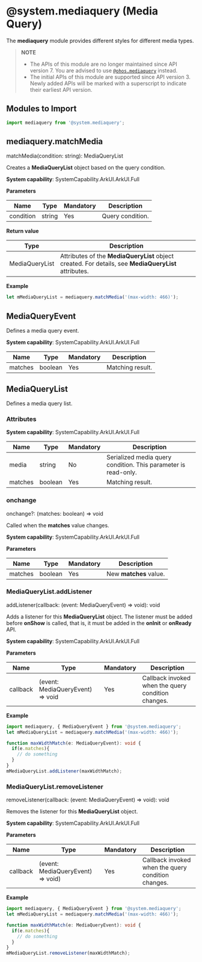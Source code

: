 # @system.mediaquery (Media Query)

The **mediaquery** module provides different styles for different media types.


> **NOTE**
>
> - The APIs of this module are no longer maintained since API version 7. You are advised to use [`@ohos.mediaquery`](js-apis-mediaquery.md) instead.
> - The initial APIs of this module are supported since API version 3. Newly added APIs will be marked with a superscript to indicate their earliest API version.


## Modules to Import


```ts
import mediaquery from '@system.mediaquery';
```


## mediaquery.matchMedia

matchMedia(condition: string): MediaQueryList

Creates a **MediaQueryList** object based on the query condition.

**System capability**: SystemCapability.ArkUI.ArkUI.Full

**Parameters**

| Name      | Type    | Mandatory  | Description      |
| --------- | ------ | ---- | -------- |
| condition | string | Yes   | Query condition.|

**Return value**

| Type          | Description                                      |
| -------------- | ---------------------------------------- |
| MediaQueryList | Attributes of the **MediaQueryList** object created. For details, see **MediaQueryList** attributes.|

**Example**

```ts
let mMediaQueryList = mediaquery.matchMedia('(max-width: 466)');    
```

## MediaQueryEvent

Defines a media query event.

**System capability**: SystemCapability.ArkUI.ArkUI.Full

| Name     | Type   | Mandatory  | Description   |
| ------- | ------- | ---- | ----- |
| matches | boolean | Yes   | Matching result.|

## MediaQueryList

Defines a media query list.

### Attributes

**System capability**: SystemCapability.ArkUI.ArkUI.Full

| Name     | Type   | Mandatory  | Description               |
| ------- | ------- | ---- | ----------------- |
| media   | string  | No   | Serialized media query condition. This parameter is read-only.|
| matches | boolean | Yes   | Matching result.            |

### onchange

onchange?: (matches: boolean) => void

Called when the **matches** value changes.

**System capability**: SystemCapability.ArkUI.ArkUI.Full

**Parameters**

| Name    | Type     | Mandatory  | Description            |
| ------- | ------- | ---- | -------------- |
| matches | boolean | Yes   | New **matches** value.|


### MediaQueryList.addListener

addListener(callback: (event: MediaQueryEvent) => void): void

Adds a listener for this **MediaQueryList** object. The listener must be added before **onShow** is called, that is, it must be added in the **onInit** or **onReady** API.

**System capability**: SystemCapability.ArkUI.ArkUI.Full

**Parameters**

| Name     | Type                              | Mandatory  | Description            |
| -------- | -------------------------------- | ---- | -------------- |
| callback | (event: MediaQueryEvent) => void | Yes   | Callback invoked when the query condition changes.|

**Example**

```ts
import mediaquery, { MediaQueryEvent } from '@system.mediaquery';
let mMediaQueryList = mediaquery.matchMedia('(max-width: 466)');

function maxWidthMatch(e: MediaQueryEvent): void {
  if(e.matches){
    // do something
  }
}
mMediaQueryList.addListener(maxWidthMatch);
```


### MediaQueryList.removeListener

removeListener(callback: (event: MediaQueryEvent) => void): void

Removes the listener for this **MediaQueryList** object.

**System capability**: SystemCapability.ArkUI.ArkUI.Full

**Parameters**

| Name     | Type                               | Mandatory  | Description            |
| -------- | --------------------------------- | ---- | -------------- |
| callback | (event: MediaQueryEvent) => void) | Yes   | Callback invoked when the query condition changes.|

**Example**

```ts
import mediaquery, { MediaQueryEvent } from '@system.mediaquery';
let mMediaQueryList = mediaquery.matchMedia('(max-width: 466)');

function maxWidthMatch(e: MediaQueryEvent): void {
  if(e.matches){
    // do something
  }
}
mMediaQueryList.removeListener(maxWidthMatch);
```
